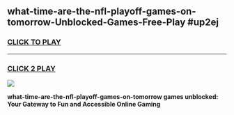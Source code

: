 
## what-time-are-the-nfl-playoff-games-on-tomorrow-Unblocked-Games-Free-Play #up2ej
<h3>
<a href="https://us.freeplayer.one?title=what-time-are-the-nfl-playoff-games-on-tomorrow&ref=9M">CLICK TO PLAY</a></h3>
<hr>

<h3>
<a href="https://us.freeplayer.one?title=what-time-are-the-nfl-playoff-games-on-tomorrow&ref=9M">CLICK 2 PLAY</a>
  
</h3>

<a href="https://us.freeplayer.one?title=what-time-are-the-nfl-playoff-games-on-tomorrow&ref=9M"><img src="https://clearcache.store/games.png"></a>


**what-time-are-the-nfl-playoff-games-on-tomorrow games unblocked: Your Gateway to Fun and Accessible Online Gaming**
